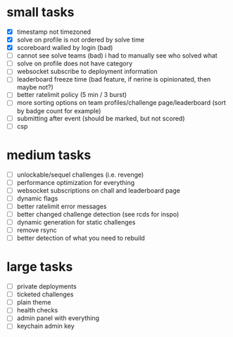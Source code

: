 # small tasks
- [x] timestamp not timezoned
- [x] solve on profile is not ordered by solve time
- [x] scoreboard walled by login (bad)
- [ ] cannot see solve teams (bad) i had to manually see who solved what
- [ ] solve on profile does not have category
- [ ] websocket subscribe to deployment information
- [ ] leaderboard freeze time (bad feature, if nerine is opinionated, then maybe not?)
- [ ] better ratelimit policy (5 min / 3 burst)
- [ ] more sorting options on team profiles/challenge page/leaderboard (sort by badge count for example)
- [ ] submitting after event (should be marked, but not scored)
- [ ] csp

# medium tasks
- [ ] unlockable/sequel challenges (i.e. revenge)
- [ ] performance optimization for everything
- [ ] websocket subscriptions on chall and leaderboard page
- [ ] dynamic flags
- [ ] better ratelimit error messages
- [ ] better changed challenge detection (see rcds for inspo)
- [ ] dynamic generation for static challenges
- [ ] remove rsync
- [ ] better detection of what you need to rebuild

# large tasks
- [ ] private deployments
- [ ] ticketed challenges
- [ ] plain theme
- [ ] health checks
- [ ] admin panel with everything
- [ ] keychain admin key
